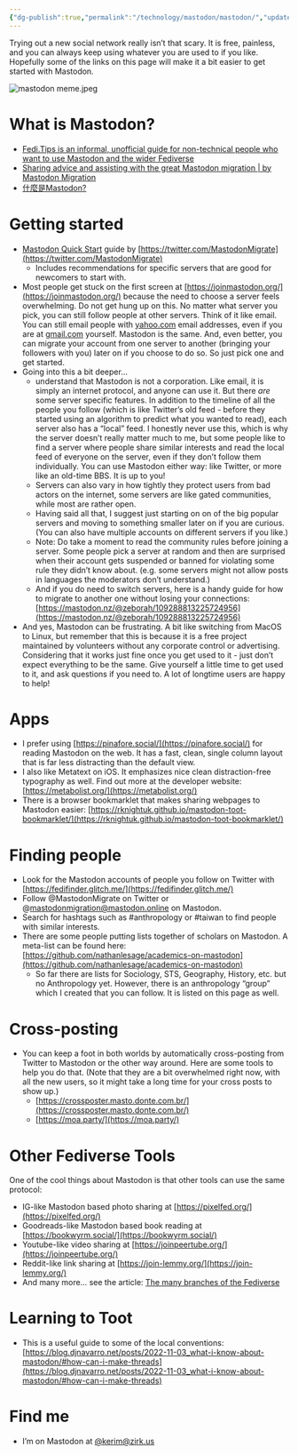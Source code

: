 ```yaml
---
{"dg-publish":true,"permalink":"/technology/mastodon/mastodon/","updated":"2024-03-14T11:03:38.874+08:00"}
---
```


Trying out a new social network really isn’t that scary. It is free, painless, and you can always keep using whatever you are used to if you like. Hopefully some of the links on this page will make it a bit easier to get started with Mastodon.

![mastodon meme.jpeg](/img/user/Technology/Mastodon/_media/mastodon%20meme.jpeg)

# What is Mastodon?

- [Fedi.Tips is an informal, unofficial guide for non-technical people who want to use Mastodon and the wider Fediverse](https://fedi.tips/)
- [Sharing advice and assisting with the great Mastodon migration | by Mastodon Migration](https://medium.com/@mastodonmigration/sharing-advice-and-assisting-with-the-great-mastodon-migration-53c1a286b805)
- [什麼是Mastodon?](https://siaulian.wordpress.com/2021/01/14/mastodon-taiwan-user-guide/)

# Getting started

- [Mastodon Quick Start](https://docs.google.com/document/d/e/2PACX-1vRZ99TuyPYGVLE0zYiKruLpEYCZGqh1BMeWfIDvHa30G7l24sBsop27d2rla4X4gGax4x4nGQBOgtSI/pub) guide by [https://twitter.com/MastodonMigrate](https://twitter.com/MastodonMigrate)
    - Includes recommendations for specific servers that are good for newcomers to start with.
- Most people get stuck on the first screen at [https://joinmastodon.org/](https://joinmastodon.org/) because the need to choose a server feels overwhelming. Do not get hung up on this. No matter what server you pick, you can still follow people at other servers. Think of it like email. You can still email people with [yahoo.com](http://yahoo.com) email addresses, even if you are at [gmail.com](http://gmail.com) yourself. Mastodon is the same. And, even better, you can migrate your account from one server to another (bringing your followers with you) later on if you choose to do so. So just pick one and get started.
- Going into this a bit deeper…
    - understand that Mastodon is not a corporation. Like email, it is simply an internet protocol, and anyone can use it. But there _are_ some server specific features. In addition to the timeline of all the people you follow (which is like Twitter’s old feed - before they started using an algorithm to predict what you wanted to read), each server also has a “local” feed. I honestly never use this, which is why the server doesn’t really matter much to me, but some people like to find a server where people share similar interests and read the local feed of everyone on the server, even if they don’t follow them individually. You can use Mastodon either way: like Twitter, or more like an old-time BBS. It is up to you!
    - Servers can also vary in how tightly they protect users from bad actors on the internet, some servers are like gated communities, while most are rather open.
    - Having said all that, I suggest just starting on on of the big popular servers and moving to something smaller later on if you are curious. (You can also have multiple accounts on different servers if you like.)
    - Note: Do take a moment to read the community rules before joining a server. Some people pick a server at random and then are surprised when their account gets suspended or banned for violating some rule they didn’t know about. (e.g. some servers might not allow posts in languages the moderators don’t understand.)
    - And if you do need to switch servers, here is a handy guide for how to migrate to another one without losing your connections: [https://mastodon.nz/@zeborah/109288813225724956](https://mastodon.nz/@zeborah/109288813225724956)
- And yes, Mastodon can be frustrating. A bit like switching from MacOS to Linux, but remember that this is because it is a free project maintained by volunteers without any corporate control or advertising. Considering that it works just fine once you get used to it - just don’t expect everything to be the same. Give yourself a little time to get used to it, and ask questions if you need to. A lot of longtime users are happy to help!

# Apps

- I prefer using [https://pinafore.social/](https://pinafore.social/) for reading Mastodon on the web. It has a fast, clean, single column layout that is far less distracting than the default view.
- I also like Metatext on iOS. It emphasizes nice clean distraction-free typography as well. Find out more at the developer website: [https://metabolist.org/](https://metabolist.org/)
- There is a browser bookmarklet that makes sharing webpages to Mastodon easier: [https://rknightuk.github.io/mastodon-toot-bookmarklet/](https://rknightuk.github.io/mastodon-toot-bookmarklet/)

# Finding people

- Look for the Mastodon accounts of people you follow on Twitter with [https://fedifinder.glitch.me/](https://fedifinder.glitch.me/)
- Follow @MastodonMigrate on Twitter or @mastodonmigration@mastodon.online on Mastodon.
- Search for hashtags such as \#anthropology or \#taiwan to find people with similar interests.
- There are some people putting lists together of scholars on Mastodon. A meta-list can be found here: [https://github.com/nathanlesage/academics-on-mastodon](https://github.com/nathanlesage/academics-on-mastodon)
    - So far there are lists for Sociology, STS, Geography, History, etc. but no Anthropology yet. However, there is an anthropology “group” which I created that you can follow. It is listed on this page as well.

# Cross-posting

- You can keep a foot in both worlds by automatically cross-posting from Twitter to Mastodon or the other way around. Here are some tools to help you do that. (Note that they are a bit overwhelmed right now, with all the new users, so it might take a long time for your cross posts to show up.)
    - [https://crossposter.masto.donte.com.br/](https://crossposter.masto.donte.com.br/)
    - [https://moa.party/](https://moa.party/)

# Other Fediverse Tools

One of the cool things about Mastodon is that other tools can use the same protocol:

- IG-like Mastodon based photo sharing at [https://pixelfed.org/](https://pixelfed.org/)
- Goodreads-like Mastodon based book reading at [https://bookwyrm.social/](https://bookwyrm.social/)
- Youtube-like video sharing at [https://joinpeertube.org/](https://joinpeertube.org/)
- Reddit-like link sharing at [https://join-lemmy.org/](https://join-lemmy.org/)
- And many more… see the article: [The many branches of the Fediverse](https://axbom.com/fediverse/)

# Learning to Toot

- This is a useful guide to some of the local conventions: [https://blog.djnavarro.net/posts/2022-11-03_what-i-know-about-mastodon/#how-can-i-make-threads](https://blog.djnavarro.net/posts/2022-11-03_what-i-know-about-mastodon/#how-can-i-make-threads)

# Find me

- I’m on Mastodon at [@kerim@zirk.us](HTTPS://zirk.us/@kerim)